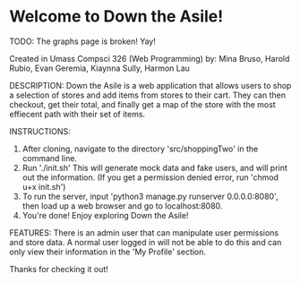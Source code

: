 # Welcome to Down the Asile!

TODO: The graphs page is broken! Yay!

Created in Umass Compsci 326 (Web Programming) by:
Mina Bruso, Harold Rubio, Evan Geremia, Kiaynna Sully, Harmon Lau

DESCRIPTION: Down the Asile is a web application that allows users to shop a selection of stores and add items from stores to their cart. They can then checkout, get their total, and finally get a map of the store with the most effiecent path with their set of items. 

INSTRUCTIONS: 
  1. After cloning, navigate to the directory 'src/shoppingTwo' in the command line.
  2. Run './init.sh' This will generate mock data and fake users, and will print out the information. (If you get a permission denied          error, run 'chmod u+x init.sh')
  3. To run the server, input 'python3 manage.py runserver 0.0.0.0:8080', then load up a web browser and go to localhost:8080. 
  4. You're done! Enjoy exploring Down the Asile!

FEATURES:
There is an admin user that can manipulate user permissions and store data. A normal user logged in will not be able to do this and can only view their information in the 'My Profile' section.
 
Thanks for checking it out!
